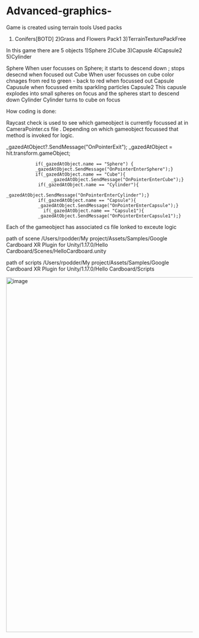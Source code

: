 # Advanced-graphics-
Game is created using terrain tools 
Used packs
1) Conifers[BOTD]
2)Grass and Flowers Pack1
3)TerrainTexturePackFree

In this game there are 5 objects 
1)Sphere
2)Cube
3)Capusle
4)Capsule2
5)Cylinder

Sphere
 When user focusses on Sphere; it starts to descend down ; stops desecnd when focused out
Cube
When user focusses on cube color chnages from red to green - back to red when focussed out
Capsule
 Capusule when focussed emits sparkling particles
Capsule2
  This capusle explodes into small spheres on focus  and the spheres start to descend down
Cylinder
  Cylinder turns to cube on focus
  
 How coding is done:
 
 Raycast check is used to see which gameobject is currently focussed at in CameraPointer.cs file .
 Depending on which gameobject focussed that method is invoked for logic.
 
  
  _gazedAtObject?.SendMessage("OnPointerExit");
                _gazedAtObject = hit.transform.gameObject;
               
               if(_gazedAtObject.name == "Sphere") {
               _gazedAtObject.SendMessage("OnPointerEnterSphere");}
               if(_gazedAtObject.name == "Cube"){
                     _gazedAtObject.SendMessage("OnPointerEnterCube");}
                if(_gazedAtObject.name == "Cylinder"){
                      _gazedAtObject.SendMessage("OnPointerEnterCylinder");}
                if(_gazedAtObject.name == "Capsule"){
                _gazedAtObject.SendMessage("OnPointerEnterCapsule");}
                  if(_gazedAtObject.name == "Capsule1"){
                _gazedAtObject.SendMessage("OnPointerEnterCapsule1");}
  
  Each of the gameobject has associated cs file lonked to exceute logic
  
  path of scene /Users/rpodder/My project/Assets/Samples/Google Cardboard XR Plugin for Unity/1.17.0/Hello Cardboard/Scenes/HelloCardboard.unity
  
  path of scripts /Users/rpodder/My project/Assets/Samples/Google Cardboard XR Plugin for Unity/1.17.0/Hello Cardboard/Scripts
  
  
  
  
  
  <img width="957" alt="image" src="https://user-images.githubusercontent.com/59860538/186444584-0e95fbbf-39fd-4cbc-83aa-a5f1ec285b3c.png">

  
